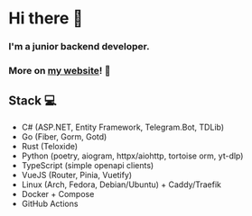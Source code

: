 # Hi there 👋

### I'm a junior backend developer.

### More on [my website](https://linuxfight.me)! 💾

## Stack 💻

- C# (ASP.NET, Entity Framework, Telegram.Bot, TDLib)
- Go (Fiber, Gorm, Gotd)
- Rust (Teloxide)
- Python (poetry, aiogram, httpx/aiohttp, tortoise orm, yt-dlp)
- TypeScript (simple openapi clients)
- VueJS (Router, Pinia, Vuetify)
- Linux (Arch, Fedora, Debian/Ubuntu) + Caddy/Traefik
- Docker + Compose
- GitHub Actions

<!--
**linuxfight/linuxfight** is a ✨ _special_ ✨ repository because its `README.md` (this file) appears on your GitHub profile.

Here are some ideas to get you started:

- 🔭 I’m currently working on ...
- 🌱 I’m currently learning ...
- 👯 I’m looking to collaborate on ...
- 🤔 I’m looking for help with ...
- 💬 Ask me about ...
- 📫 How to reach me: ...
- 😄 Pronouns: ...
- ⚡ Fun fact: ...
-->
